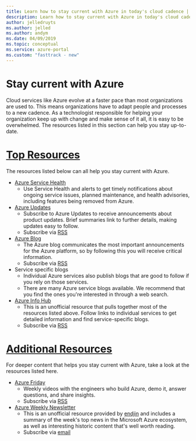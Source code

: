 ```yaml
---
title: Learn how to stay current with Azure in today's cloud cadence | Microsoft docs
description: Learn how to stay current with Azure in today's cloud cadence.
author: jelledruyts
ms.author: jelled
ms.author: andym
ms.date: 04/09/2019
ms.topic: conceptual
ms.service: azure-portal
ms.custom: "fasttrack - new"
---
```


# Stay current with Azure

Cloud services like Azure evolve at a faster pace than most organizations are used to. This means organizations have to adapt people and processes to a new cadence. As a technologist responsible for helping your organization keep up with change and make sense of it all, it is easy to be overwhelmed. The resources listed in this section can help you stay up-to-date.

# [Top Resources](#tab/TopResources)

The resources listed below can all help you stay current with Azure.

* [Azure Service Health](/azure/service-health/service-health-overview)
  * Use Service Health and alerts to get timely notifications about ongoing service issues, planned maintenance, and health advisories, including features being removed from Azure.
* [Azure Updates](https://azure.microsoft.com/updates/)
  * Subscribe to Azure Updates to receive announcements about product updates. Brief summaries link to further details, making updates easy to follow.
  * Subscribe via [RSS](https://azurecomcdn.azureedge.net/en-us/updates/feed/)
* [Azure Blog](https://azure.microsoft.com/blog/)
  * The Azure blog communicates the most important announcements for the Azure platform, so by following this you will receive critical information.
  * Subscribe via [RSS](https://azurecomcdn.azureedge.net/en-us/blog/feed/)
* Service specific blogs
  * Individual Azure services also publish blogs that are good to follow if you rely on those services.
  * There are many Azure service blogs available. We recommend that you find the ones you're interested in through a web search.
* [Azure Info Hub](https://azureinfohub.azurewebsites.net/)
  * This is an unofficial resource that pulls together most of the resources listed above. Follow links to individual services to get detailed information and find service-specific blogs.
  * Subscribe via [RSS](https://azureinfohub.azurewebsites.net/Feed?serviceTitle=Azure)

# [Additional Resources](#tab/AdditionalResources)

For deeper content that helps you stay current with Azure, take a look at the resources listed here.

* [Azure Friday](https://channel9.msdn.com/Shows/Azure-Friday)
  * Weekly videos with the engineers who build Azure, demo it, answer questions, and share insights.
  * Subscribe via [RSS](https://channel9.msdn.com/Shows/Azure-Friday/feed)
* [Azure Weekly Newsletter](https://azureweekly.info/)
  * This is an unofficial resource provided by [endjin](https://endjin.com/) and includes a summary of the week's top news in the Microsoft Azure ecosystem, as well as interesting historic content that's well worth reading.
  * Subscribe via [email](https://azureweekly.info/)
